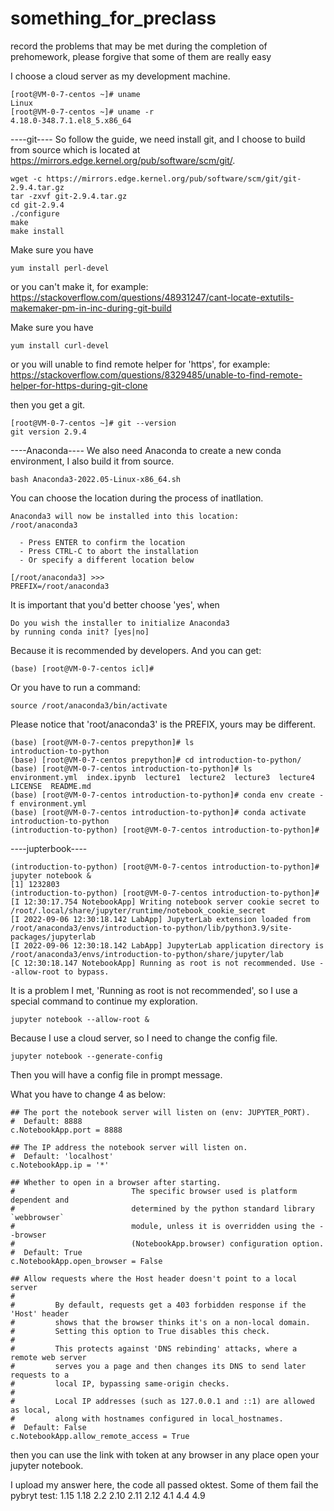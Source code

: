 # something_for_preclass
record the problems that may be met during the completion of prehomework, please forgive that some of them are really easy 

I choose a cloud server as my development machine.

```
[root@VM-0-7-centos ~]# uname
Linux
[root@VM-0-7-centos ~]# uname -r
4.18.0-348.7.1.el8_5.x86_64
```

----git----
So follow the guide, we need install git, and I choose to build from source which is located at https://mirrors.edge.kernel.org/pub/software/scm/git/.

```
wget -c https://mirrors.edge.kernel.org/pub/software/scm/git/git-2.9.4.tar.gz
tar -zxvf git-2.9.4.tar.gz
cd git-2.9.4
./configure
make
make install
```

Make sure you have 
```
yum install perl-devel
```
or you can't make it, for example: https://stackoverflow.com/questions/48931247/cant-locate-extutils-makemaker-pm-in-inc-during-git-build

Make sure you have 
```
yum install curl-devel
```
or you will unable to find remote helper for 'https', for example: https://stackoverflow.com/questions/8329485/unable-to-find-remote-helper-for-https-during-git-clone

then you get a git.

```
[root@VM-0-7-centos ~]# git --version
git version 2.9.4
```

----Anaconda----
We also need Anaconda to create a new conda environment, I also build it from source.

```
bash Anaconda3-2022.05-Linux-x86_64.sh
```

You can choose the location during the process of inatllation.

```
Anaconda3 will now be installed into this location:
/root/anaconda3

  - Press ENTER to confirm the location
  - Press CTRL-C to abort the installation
  - Or specify a different location below

[/root/anaconda3] >>> 
PREFIX=/root/anaconda3
```

It is important that you'd better choose 'yes', when 

```
Do you wish the installer to initialize Anaconda3
by running conda init? [yes|no]
```

Because it is recommended by developers. And you can get:

```
(base) [root@VM-0-7-centos icl]# 
```

Or you have to run a command:

```
source /root/anaconda3/bin/activate
```

Please notice that 'root/anaconda3' is the PREFIX, yours may be different.

```
(base) [root@VM-0-7-centos prepython]# ls
introduction-to-python
(base) [root@VM-0-7-centos prepython]# cd introduction-to-python/
(base) [root@VM-0-7-centos introduction-to-python]# ls
environment.yml  index.ipynb  lecture1  lecture2  lecture3  lecture4  LICENSE  README.md
(base) [root@VM-0-7-centos introduction-to-python]# conda env create -f environment.yml
(base) [root@VM-0-7-centos introduction-to-python]# conda activate introduction-to-python
(introduction-to-python) [root@VM-0-7-centos introduction-to-python]# 
```

----jupterbook----

```
(introduction-to-python) [root@VM-0-7-centos introduction-to-python]# jupyter notebook &
[1] 1232803
(introduction-to-python) [root@VM-0-7-centos introduction-to-python]# [I 12:30:17.754 NotebookApp] Writing notebook server cookie secret to /root/.local/share/jupyter/runtime/notebook_cookie_secret
[I 2022-09-06 12:30:18.142 LabApp] JupyterLab extension loaded from /root/anaconda3/envs/introduction-to-python/lib/python3.9/site-packages/jupyterlab
[I 2022-09-06 12:30:18.142 LabApp] JupyterLab application directory is /root/anaconda3/envs/introduction-to-python/share/jupyter/lab
[C 12:30:18.147 NotebookApp] Running as root is not recommended. Use --allow-root to bypass.
```

It is a problem I met, 'Running as root is not recommended', so I use a special command to continue my exploration.

```
jupyter notebook --allow-root &
```

Because I use a cloud server, so I need to change the config file.

```
jupyter notebook --generate-config
```

Then you will have a config file in prompt message.

What you have to change 4 as below:

```
## The port the notebook server will listen on (env: JUPYTER_PORT).
#  Default: 8888
c.NotebookApp.port = 8888

## The IP address the notebook server will listen on.
#  Default: 'localhost'
c.NotebookApp.ip = '*'

## Whether to open in a browser after starting.
#                          The specific browser used is platform dependent and
#                          determined by the python standard library `webbrowser`
#                          module, unless it is overridden using the --browser
#                          (NotebookApp.browser) configuration option.
#  Default: True
c.NotebookApp.open_browser = False

## Allow requests where the Host header doesn't point to a local server
#  
#         By default, requests get a 403 forbidden response if the 'Host' header
#         shows that the browser thinks it's on a non-local domain.
#         Setting this option to True disables this check.
#  
#         This protects against 'DNS rebinding' attacks, where a remote web server
#         serves you a page and then changes its DNS to send later requests to a
#         local IP, bypassing same-origin checks.
#  
#         Local IP addresses (such as 127.0.0.1 and ::1) are allowed as local,
#         along with hostnames configured in local_hostnames.
#  Default: False
c.NotebookApp.allow_remote_access = True
```

then you can use the link with token at any browser in any place open your jupyter notebook. 

I upload my answer here, the code all passed oktest.
Some of them fail the pybryt test:
1.15 1.18
2.2 2.10 2.11 2.12
4.1 4.4 4.9
